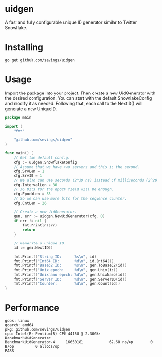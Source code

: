 # uidgen
A fast and fully configurable unique ID generator similar to Twitter Snowflake. 

# Installing

```shell
go get github.com/sevings/uidgen
```

# Usage
Import the package into your project. Then create a new UidGenerator with the desired configuration.
You can start with the default SnowflakeConfig and modify it as needed. Following that, each call
to the NextID() will generate a new UniqueID.

```go
package main

import (
	"fmt"
	
	"github.com/sevings/uidgen"
)

func main() {
	// Get the default config.
	cfg := uidgen.SnowflakeConfig
	// Assume that we have two servers and this is the second.
	cfg.SrvLen = 1
	cfg.SrvID = 1
	// We also can use seconds (2^30 ns) instead of milliseconds (2^20 ns).
	cfg.IntervalLen = 30
	// 36 bits for the epoch field will be enough.
	cfg.EpochLen = 36
	// So we can use more bits for the sequence counter.
	cfg.CntLen = 26

	// Create a new UidGenerator.
	gen, err := uidgen.NewUidGenerator(cfg, 0)
	if err != nil {
		fmt.Println(err)
		return
	}

	// Generate a unique ID.
	id := gen.NextID()

	fmt.Printf("String ID:      %s\n", id)
	fmt.Printf("Int64 ID:       %d\n", id.Int64())
	fmt.Printf("Base32 ID:      %s\n", gen.ToBase32(id))
	fmt.Printf("Unix epoch:     %d\n", gen.Unix(id))
	fmt.Printf("Unixnano epoch: %d\n", gen.UnixNano(id))
	fmt.Printf("Server ID:      %d\n", gen.ServerID(id))
	fmt.Printf("Counter:        %d\n", gen.Count(id))
}

```

# Performance 

```
goos: linux
goarch: amd64
pkg: github.com/sevings/uidgen
cpu: Intel(R) Pentium(R) CPU 4415U @ 2.30GHz
BenchmarkUidGenerator
BenchmarkUidGenerator-4   	16650181	        62.68 ns/op	       0 B/op	       0 allocs/op
PASS
```
